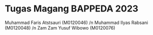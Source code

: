 # Tugas Magang BAPPEDA 2023
Muhammad Faris Atstsauri (M0120046) /n
Muhammad Ilyas Rabsani (M0120048) /n
Zam Zam Yusuf Wibowo (M0120076)
